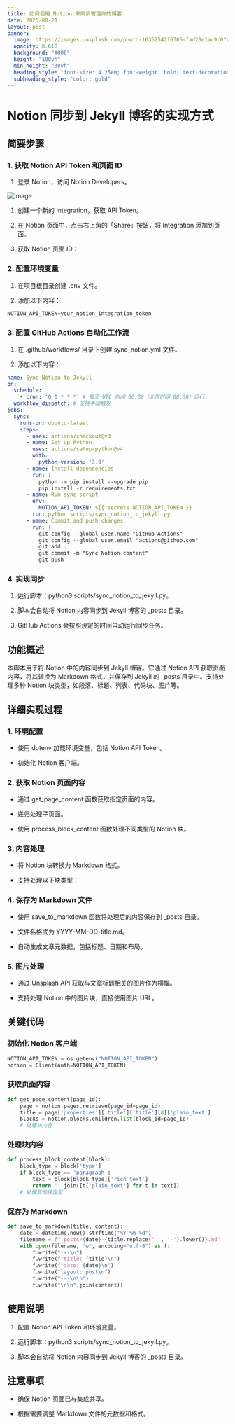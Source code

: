 ```yaml
---
title: 如何使用 Notion 来同步管理你的博客
date: 2025-08-21
layout: post
banner:
  image: https://images.unsplash.com/photo-1635254216305-fad20e1ac9c0?crop=entropy&cs=tinysrgb&fit=max&fm=jpg&ixid=M3w2OTIwMzJ8MHwxfHJhbmRvbXx8fHx8fHx8fDE3NTU3NjQ5MDl8&ixlib=rb-4.1.0&q=80&w=1080
  opacity: 0.618
  background: "#000"
  height: "100vh"
  min_height: "38vh"
  heading_style: "font-size: 4.25em; font-weight: bold; text-decoration: underline"
  subheading_style: "color: gold"
---
```


# Notion 同步到 Jekyll 博客的实现方式

## 简要步骤

### 1. 获取 Notion API Token 和页面 ID

1. 登录 Notion，访问 Notion Developers。

![image](https://prod-files-secure.s3.us-west-2.amazonaws.com/a7a0cc5a-89b9-4cda-8686-1fba0ca52f40/d19c1afe-dea5-4312-9333-786b0ba83054/image.png?X-Amz-Algorithm=AWS4-HMAC-SHA256&X-Amz-Content-Sha256=UNSIGNED-PAYLOAD&X-Amz-Credential=ASIAZI2LB466YBH4Q3M2%2F20250821%2Fus-west-2%2Fs3%2Faws4_request&X-Amz-Date=20250821T082828Z&X-Amz-Expires=3600&X-Amz-Security-Token=IQoJb3JpZ2luX2VjEJ%2F%2F%2F%2F%2F%2F%2F%2F%2F%2F%2FwEaCXVzLXdlc3QtMiJGMEQCIAaJEAWmODWpXzxVuAXk0giSBXs5Zauaz%2FdG8%2BpIohlMAiBf71jUT3SGax8w2UFT4sdeqzqSAbqwHLhmDOQif4AV1SqIBAjo%2F%2F%2F%2F%2F%2F%2F%2F%2F%2F8BEAAaDDYzNzQyMzE4MzgwNSIMGiG5OcFm9WcCECcZKtwD5ugQYsVLKGq82VHGHel4JvGXup6EnFrUuPtGiXHzkjpVjfktHTSXGoCYLC%2BJLILCcOkbR7kwnJwWyBJnjeTrBfKEKeD%2FgSGDxbJE78Ql1nwDzru8JB4xUNTHeowuKrU5u7LbnS7v65V8INzuNai0Ip3cLIFRJUxOr7KP8i4UoRwBUMjvz9gpHiRn5SgwRCrNt7y9MT14iL2vgVmT8ZFEzUtxvyP1NRAu3tFLFxFte7bNBgwHiMwQ6AT%2FTRdkjCXFriUJzOJD%2FTafsra5nIwHH31AJbW2kNhV6UJXndN1BCuF4FYmX5vEOtXrAM6UkFMsH7H9IBSvEGMGCTvo033gF2EFPlSOWuVnMtkH7J59LbMaSoRJbz3lwGkCUcB5Y%2BDfyHMT4c8QtVhtzakWRJX6fqD%2FbYK9CPmwwgTkIFCu%2BdKvhv6IIf%2Fokhe9E1WjvAblJv26tymcNIuvQxYS83u8GvEuqWmOJfAg5JMgPqB%2FUh9plWskq0bY8lc6jcVki0GjoRMU1COnst47S3gv1fHfV3i8o29jcqdbwJnDqZ3EGNG7mmt44RsiSIbCBdaxUIcUfyPZOe1sjbZuxBchs2%2BVUYVU3Z0%2F3vJRAw2jUdV%2BPMp7G%2Bh6XylPKWJjRAcwkI6bxQY6pgF%2FwQ8wdCgpqGjm3iQDLyZYjbOOpsS3h5JY6ivD9CyO5N%2FBxrcPGRmQAGoqwi%2Fw7SBfir8ITtqBpc31KH0ym6CGoAs8rc%2F3wjdI%2BxGqV%2FuNwMp9WTlMs%2B5gqGF3sTEGBDO0sQiStyquUGYmeMxXH3s0DxgCIQ3h6jRx3o4vaRHwjJ2Ti2mrB3ykFpz%2BDLSOPIBPy0NSxnOA42fNYx2Kob1RDn8SIgAT&X-Amz-Signature=f9d28e327e0aa920ebc9c6de123df66a6d11010c3e39fc05e1df8116d9fdde5d&X-Amz-SignedHeaders=host&x-amz-checksum-mode=ENABLED&x-id=GetObject)

1. 创建一个新的 Integration，获取 API Token。

1. 在 Notion 页面中，点击右上角的「Share」按钮，将 Integration 添加到页面。

1. 获取 Notion 页面 ID：


### 2. 配置环境变量

1. 在项目根目录创建 .env 文件。

1. 添加以下内容：

```javascript
NOTION_API_TOKEN=your_notion_integration_token
```

### 3. 配置 GitHub Actions 自动化工作流

1. 在 .github/workflows/ 目录下创建 sync_notion.yml 文件。

1. 添加以下内容：

```yaml
name: Sync Notion to Jekyll
on:
  schedule:
    - cron: '0 0 * * *' # 每天 UTC 时间 00:00（北京时间 08:00）运行
  workflow_dispatch: # 支持手动触发
jobs:
  sync:
    runs-on: ubuntu-latest
    steps:
      - uses: actions/checkout@v3
      - name: Set up Python
        uses: actions/setup-python@v4
        with:
          python-version: '3.9'
      - name: Install dependencies
        run: |
          python -m pip install --upgrade pip
          pip install -r requirements.txt
      - name: Run sync script
        env:
          NOTION_API_TOKEN: ${{ secrets.NOTION_API_TOKEN }}
        run: python scripts/sync_notion_to_jekyll.py
      - name: Commit and push changes
        run: |
          git config --global user.name "GitHub Actions"
          git config --global user.email "actions@github.com"
          git add .
          git commit -m "Sync Notion content"
          git push
```

### 4. 实现同步

1. 运行脚本：python3 scripts/sync_notion_to_jekyll.py。

1. 脚本会自动将 Notion 内容同步到 Jekyll 博客的 _posts 目录。

1. GitHub Actions 会按照设定的时间自动运行同步任务。

## 功能概述

本脚本用于将 Notion 中的内容同步到 Jekyll 博客。它通过 Notion API 获取页面内容，将其转换为 Markdown 格式，并保存到 Jekyll 的 _posts 目录中。支持处理多种 Notion 块类型，如段落、标题、列表、代码块、图片等。

## 详细实现过程

### 1. 环境配置

- 使用 dotenv 加载环境变量，包括 Notion API Token。

- 初始化 Notion 客户端。

### 2. 获取 Notion 页面内容

- 通过 get_page_content 函数获取指定页面的内容。

- 递归处理子页面。

- 使用 process_block_content 函数处理不同类型的 Notion 块。

### 3. 内容处理

- 将 Notion 块转换为 Markdown 格式。

- 支持处理以下块类型：


### 4. 保存为 Markdown 文件

- 使用 save_to_markdown 函数将处理后的内容保存到 _posts 目录。

- 文件名格式为 YYYY-MM-DD-title.md。

- 自动生成文章元数据，包括标题、日期和布局。

### 5. 图片处理

- 通过 Unsplash API 获取与文章标题相关的图片作为横幅。

- 支持处理 Notion 中的图片块，直接使用图片 URL。

## 关键代码

### 初始化 Notion 客户端

```python
NOTION_API_TOKEN = os.getenv("NOTION_API_TOKEN")
notion = Client(auth=NOTION_API_TOKEN)
```

### 获取页面内容

```python
def get_page_content(page_id):
    page = notion.pages.retrieve(page_id=page_id)
    title = page['properties']['title']['title'][0]['plain_text']
    blocks = notion.blocks.children.list(block_id=page_id)
    # 处理块内容
```

### 处理块内容

```python
def process_block_content(block):
    block_type = block['type']
    if block_type == 'paragraph':
        text = block[block_type]['rich_text']
        return ''.join([t['plain_text'] for t in text])
    # 处理其他块类型
```

### 保存为 Markdown

```python
def save_to_markdown(title, content):
    date = datetime.now().strftime("%Y-%m-%d")
    filename = f"_posts/{date}-{title.replace(' ', '-').lower()}.md"
    with open(filename, "w", encoding="utf-8") as f:
        f.write("---\n")
        f.write(f"title: {title}\n")
        f.write(f"date: {date}\n")
        f.write("layout: post\n")
        f.write("---\n\n")
        f.write("\n\n".join(content))
```

## 使用说明

1. 配置 Notion API Token 和环境变量。

1. 运行脚本：python3 scripts/sync_notion_to_jekyll.py。

1. 脚本会自动将 Notion 内容同步到 Jekyll 博客的 _posts 目录。

## 注意事项

- 确保 Notion 页面已与集成共享。

- 根据需要调整 Markdown 文件的元数据和格式。